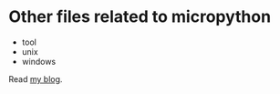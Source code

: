 # Other files related to micropython

* tool
* unix
* windows

Read [my blog](https://kopimojo.blogspot.com/).
